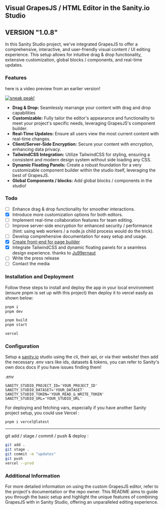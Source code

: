 ## Visual GrapesJS / HTML Editor in the Sanity.io Studio

## VERSION "1.0.8"

In this Sanity Studio project, we've integrated GrapesJS to offer a comprehensive, interactive, and user-friendly visual content / UI editing experience. This setup allows for intuitive drag & drop functionality, extensive customization, global blocks / components, and real-time updates.

### Features

here is a video preview from an earlier version!

[![sneak peak!](https://i.stack.imgur.com/Vp2cE.png)](https://stream.mux.com/9hmKmFpvacIOZB3gtzUDWBocTcoOYUWf91sA7UFHyh00.m3u8?redundant_streams=true)

- **Drag & Drop:** Seamlessly rearrange your content with drag and drop capabilities
- **Customizable:** Fully tailor the editor's appearance and functionality to meet your project's specific needs, leveraging GrapesJS's component builder.
- **Real-Time Updates:** Ensure all users view the most current content with real-time changes.
- **Client/Server-Side Encryption:** Secure your content with encryption, enhancing data privacy.
- **TailwindCSS Integration:** Utilize TailwindCSS for styling, ensuring a consistent and modern design system without side loading any CSS.
- **Dynamic Floating Panels:** Create a robust foundation for a very customizable component builder within the studio itself, leveraging the best of GrapesJS.
- **Global Components / blocks:** Add global blocks / components in the studio!

### Todo

- [ ] Enhance drag & drop functionality for smoother interactions.
- [x] Introduce more customization options for both editors.
- [ ] Implement real-time collaboration features for team editing.
- [ ] Improve server-side encryption for enhanced security / performance (hint: using web workers / a node.js child process would do the trick).
- [ ] Develop comprehensive documentation for easy setup and usage.
- [x] [Create front-end for page builder](https://page-builder-front.vercel.app/)
- [x] Integrate TailwindCSS and dynamic floating panels for a seamless design experience. thanks to [Ju99ernaut](https://github.com/Ju99ernaut/grapesjs-tailwind)
- [ ] Write the press release
- [ ] Contact the media

### Installation and Deployment

Follow these steps to install and deploy the app in your local environment (ensure pnpm is set up with this project) then deploy it to vercel easily as shown below:

```zsh
pnpm i
pnpm dev

pnpm build
pnpm start

vercel
```

### Configuration

Setup a [sanity.io](https://sanity.io) studio using the cli, their api, or via their website! then add the necessary .env vars like ids, datasets & tokens, you can refer to Sanity's own docs docs if you have issues finding them!

.env

```
SANITY_STUDIO_PROJECT_ID='YOUR_PROJECT_ID'
SANITY_STUDIO_DATASET='YOUR_DATASET'
SANITY_STUDIO_TOKEN='YOUR_READ_&_WRITE_TOKEN'
SANITY_STUDIO_URL='YOUR_STUDIO_URL'
```

For deploying and fetching vars, especially if you have another Sanity project setup, you could use Vercel :

```zsh
pnpm i vercel@latest
```

---

git add / stage / commit / push & deploy :

```zsh
git add .
git stage .
git commit -m "updates"
git push
vercel --prod
```

### Additional Information

For more detailed information on using the custom GrapesJS editor, refer to the project's documentation or the repo owner. This README aims to guide you through the basic setup and highlight the unique features of combining GrapesJS with in Sanity Studio, offering an unparalleled editing experience.
